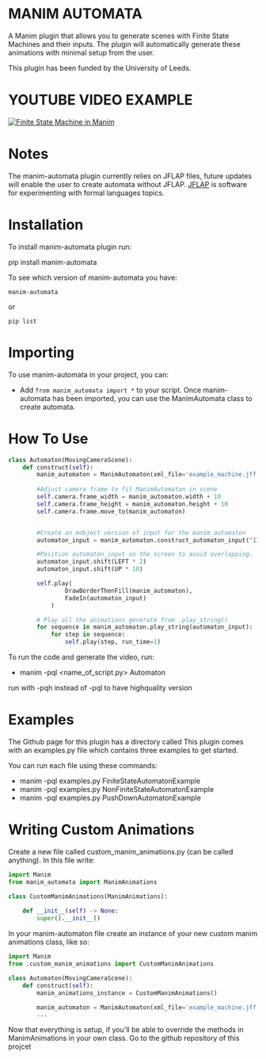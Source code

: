 MANIM AUTOMATA
==============
A Manim plugin that allows you to generate scenes with Finite State Machines and their inputs. The plugin will automatically generate these animations with minimal setup from the user.

This plugin has been funded by the University of Leeds.

YOUTUBE VIDEO EXAMPLE
=====================
[![Finite State Machine in Manim](https://img.youtube.com/vi/Lfq6XD3-aUw/0.jpg)](https://www.youtube.com/watch?v=Lfq6XD3-aUw)

Notes
=====
The manim-automata plugin currently relies on JFLAP files, future updates will enable the user to create automata without JFLAP.
[JFLAP](https://www.jflap.org) is software for experimenting with formal languages topics.

Installation
============
To install manim-automata plugin run:

   pip install manim-automata

To see which version of manim-automata you have:

    manim-automata

or

    pip list


Importing
=========
To use manim-automata in your project, you can:

* Add ``from manim_automata import *`` to your script.
Once manim-automata has been imported, you can use the ManimAutomata class to create automata.


How To Use
==========
```python
class Automaton(MovingCameraScene):
    def construct(self):
        manim_automaton = ManimAutomaton(xml_file='example_machine.jff')
        
        #Adjust camera frame to fit ManimAutomaton in scene
        self.camera.frame_width = manim_automaton.width + 10
        self.camera.frame_height = manim_automaton.height + 10
        self.camera.frame.move_to(manim_automaton) 


        #Create an mobject version of input for the manim_automaton
        automaton_input = manim_automaton.construct_automaton_input("110011")

        #Position automaton_input on the screen to avoid overlapping.
        automaton_input.shift(LEFT * 2)
        automaton_input.shift(UP * 10)

        self.play(
                DrawBorderThenFill(manim_automaton),
                FadeIn(automaton_input)
            )

        # Play all the animations generate from .play_string()
        for sequence in manim_automaton.play_string(automaton_input):
            for step in sequence:
                self.play(step, run_time=1)
```
To run the code and generate the video, run:

* manim -pql <name_of_script.py> Automaton

run with -pqh instead of -pql to have highquality version


Examples
========
The Github page for this plugin has a directory called
This plugin comes with an examples.py file which contains three examples to get started.

You can run each file using these commands:

* manim -pql examples.py FiniteStateAutomatonExample
* manim -pql examples.py NonFiniteStateAutomatonExample
* manim -pql examples.py PushDownAutomatonExample


Writing Custom Animations
=========================
Create a new file called custom_manim_animations.py (can be called anything).
In this file write:
```python
import Manim
from manim_automata import ManimAnimations

class CustomManimAnimations(ManimAnimations):
    
    def __init__(self) -> None:
        super().__init__()

```

In your manim-automaton file create an instance of your new custom manim animations class, like so:

```python
import Manim
from .custom_manim_animations import CustomManimAnimations

class Automaton(MovingCameraScene):
    def construct(self):
        manim_animations_instance = CustomManimAnimations()

        manim_automaton = ManimAutomaton(xml_file='example_machine.jff', manim_animations=manim_animations_instance)
        ...
```

Now that everything is setup, if you'll be able to override the methods in ManimAnimations in your own class.
Go to the github repository of this projcet